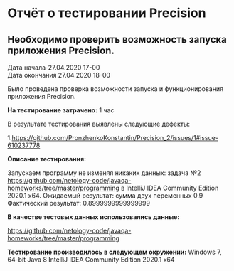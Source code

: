 # Отчёт о тестировании Precision
## Необходимо проверить возможность запуска приложения Precision.

Дата начала-27.04.2020 17-00  
Дата окончания 27.04.2020 18-00 

Было проведена проверка возможности запуска и функционирования приложения Precision.

**На тестирование затрачено:** 1 час

В результате тестирования выявлены следующие дефекты:

1.https://github.com/PronzhenkoKonstantin/Precision_2/issues/1#issue-610237778

**Описание тестирования:**

Запускаем программу не изменяя никаких данных: задача №2 https://github.com/netology-code/javaqa-homeworks/tree/master/programming в IntelliJ IDEA Community Edition 2020.1 x64.
Ожидаемый результат: сумма двух переменных 0.9
Фактический результат: 0.8999999999999999

**В качестве тестовых данных использовались данные:**

https://github.com/netology-code/javaqa-homeworks/tree/master/programming

**Тестирование производилось в следующем окружении:**
Windows 7, 64-bit
Java 8
IntelliJ IDEA Community Edition 2020.1 x64